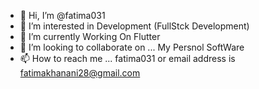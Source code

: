 - 👋 Hi, I’m @fatima031 
- 👀 I’m interested in Development (FullStck Development)
- 🌱 I’m currently Working On Flutter 
- 💞️ I’m looking to collaborate on ... My Persnol SoftWare
- 📫 How to reach me ... fatima031 or email address is fatimakhanani28@gmail.com

<!---
fatima031/fatima031 is a ✨ special ✨ repository because its `README.md` (this file) appears on your GitHub profile.
You can click the Preview link to take a look at your changes.
--->
